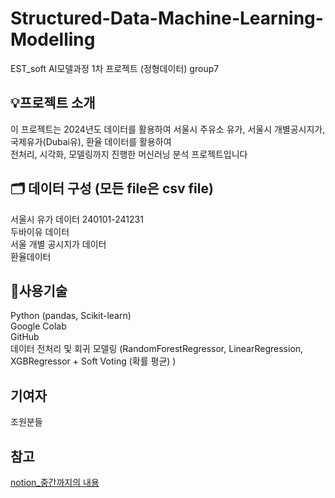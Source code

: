 # Structured-Data-Machine-Learning-Modelling
EST_soft AI모델과정 1차 프로젝트 (정형데이터) group7
## 💡프로젝트 소개
이 프로젝트는 2024년도 데이터를 활용하여 서울시 주유소 유가, 서울시 개별공시지가, 국제유가(Dubai유), 환율 데이터를 활용하여<br>
전처리, 시각화, 모델링까지 진행한 머신러닝 분석 프로젝트입니다

## 🗂️ 데이터 구성 (모든 file은 csv file)
서울시 유가 데이터 240101-241231 <br>
두바이유 데이터 <br>
서울 개별 공시지가 데이터 <br>
환율데이터 

## 🔧사용기술 
Python (pandas, Scikit-learn)<br>
Google Colab<br>
GitHub<br>
데이터 전처리 및 회귀 모델링 (RandomForestRegressor, LinearRegression, XGBRegressor + Soft Voting (확률 평균) )

## 기여자
조원분들

## 참고
[notion_중간까지의 내용]([https://example.com](https://www.notion.so/25-04-1ca40b8e2f868074b3cad28d1c29ca2a?pvs=4))
